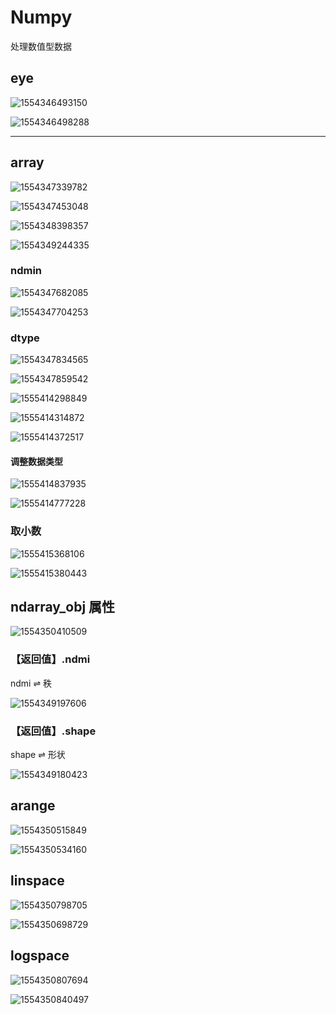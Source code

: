 # Numpy

处理数值型数据



## eye

![1554346493150](numpy.assets/1554346493150.png)

![1554346498288](numpy.assets/1554346498288.png)

------

## array

![1554347339782](numpy.assets/1554347339782.png)

![1554347453048](numpy.assets/1554347453048.png)

![1554348398357](numpy.assets/1554348398357.png)

![1554349244335](numpy.assets/1554349244335.png)

### ndmin

![1554347682085](numpy.assets/1554347682085.png)

![1554347704253](numpy.assets/1554347704253.png)

### dtype

![1554347834565](numpy.assets/1554347834565.png)

![1554347859542](numpy.assets/1554347859542.png)

![1555414298849](numpy.assets/1555414298849.png)

![1555414314872](numpy.assets/1555414314872.png)

![1555414372517](numpy.assets/1555414372517.png)

#### 调整数据类型

![1555414837935](numpy.assets/1555414837935.png)

![1555414777228](numpy.assets/1555414777228.png)

### 取小数

![1555415368106](numpy.assets/1555415368106.png)

![1555415380443](numpy.assets/1555415380443.png)

## ndarray_obj 属性

![1554350410509](numpy.assets/1554350410509.png)

### 【返回值】.ndmi

ndmi $\rightleftharpoons$ 秩

![1554349197606](numpy.assets/1554349197606.png)

### 【返回值】.shape

shape $\rightleftharpoons$ 形状

![1554349180423](numpy.assets/1554349180423.png)

## arange

![1554350515849](numpy.assets/1554350515849.png)

![1554350534160](numpy.assets/1554350534160.png)

## linspace

![1554350798705](numpy.assets/1554350798705.png)

![1554350698729](numpy.assets/1554350698729.png)

## logspace

![1554350807694](numpy.assets/1554350807694.png)

![1554350840497](numpy.assets/1554350840497.png)


